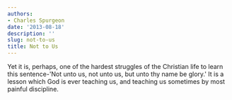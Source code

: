 ```yaml
---
authors:
- Charles Spurgeon
date: '2013-08-18'
description: ''
slug: not-to-us
title: Not to Us
---
```


Yet it is, perhaps, one of the hardest struggles of the Christian life to learn this sentence-'Not unto us, not unto us, but unto thy name be glory.' It is a lesson which God is ever teaching us, and teaching us sometimes by most painful discipline.